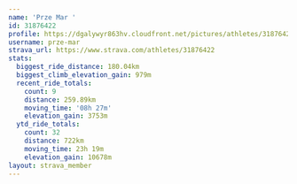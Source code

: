 ```yaml
---
name: 'Prze Mar '
id: 31876422
profile: https://dgalywyr863hv.cloudfront.net/pictures/athletes/31876422/22548952/4/large.jpg
username: prze-mar
strava_url: https://www.strava.com/athletes/31876422
stats:
  biggest_ride_distance: 180.04km
  biggest_climb_elevation_gain: 979m
  recent_ride_totals:
    count: 9
    distance: 259.89km
    moving_time: '08h 27m'
    elevation_gain: 3753m
  ytd_ride_totals:
    count: 32
    distance: 722km
    moving_time: 23h 19m
    elevation_gain: 10678m
layout: strava_member
--- 
```

